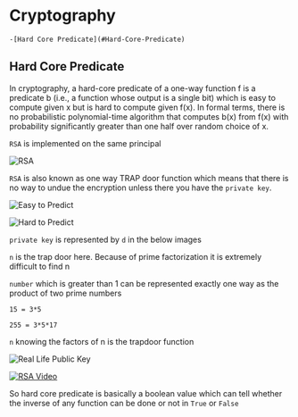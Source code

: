 # Cryptography


    -[Hard Core Predicate](#Hard-Core-Predicate)
    
    
    
    
    
    
    

## Hard Core Predicate 

In cryptography, a hard-core predicate of a one-way function f is a predicate b (i.e., a function whose output is a single bit) which is easy to compute given x but is hard to compute given f(x). In formal terms, there is no probabilistic polynomial-time algorithm that computes b(x) from f(x) with probability significantly greater than one half over random choice of x.

`RSA` is implemented on the same principal

![RSA](https://github.com/rakeshsukla53/Cryptography/blob/master/images/Hard_Core_Predicate/14.png)

`RSA` is also known as one way TRAP door function which means that there is no way to undue the encryption unless there you have the `private key`. 

![Easy to Predict](https://github.com/rakeshsukla53/Cryptography/blob/master/images/Hard_Core_Predicate/9.png)

![Hard to Predict](https://github.com/rakeshsukla53/Cryptography/blob/master/images/Hard_Core_Predicate/8.png)

`private key` is represented by `d` in the below images

`n` is the trap door here. Because of prime factorization it is extremely difficult to find n 

`number` which is greater than 1 can be represented exactly one way as the product of two prime numbers

`15 = 3*5`
 
`255 = 3*5*17`

`n` knowing the factors of n is the trapdoor function 

![Real Life Public Key](https://github.com/rakeshsukla53/Cryptography/blob/master/images/Hard_Core_Predicate/13.png)

[![RSA Video](https://github.com/rakeshsukla53/Cryptography/blob/master/images/Hard_Core_Predicate/1.png)](https://www.youtube.com/watch?v=Z8M2BTscoD4)

So hard core predicate is basically a boolean value which can tell whether the inverse of any function can be done or not in `True` or `False`








